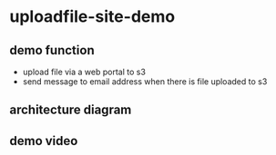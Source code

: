 # uploadfile-site-demo

## demo function
  - upload file via a web portal to s3
  - send message to email address when there is file uploaded to s3

## architecture diagram

## demo video
